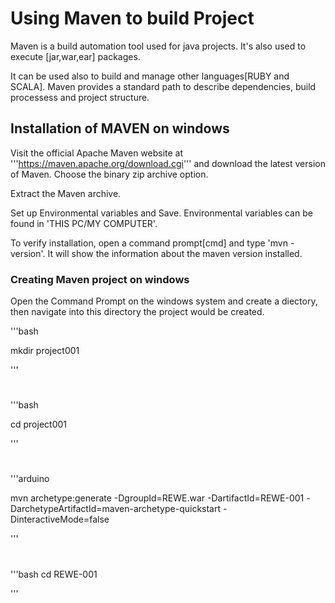  # Using Maven to build Project



 Maven is a build automation tool used for java projects. It's also used to execute [jar,war,ear] packages.
 
 It can be used also to build and manage other languages[RUBY and SCALA]. Maven provides a standard path to describe dependencies, build processess and project structure.


 ## Installation of MAVEN on windows


 Visit the official Apache Maven website at '''https://maven.apache.org/download.cgi''' and download the latest version of Maven. Choose the binary zip archive option.
  
  Extract the Maven archive.

  Set up Environmental variables and Save. Environmental variables can be found in 'THIS PC/MY COMPUTER'.

  To verify installation, open a command prompt[cmd] and type 'mvn -version'. It will show the information about the maven version installed.



  ### Creating Maven project on windows

  Open the Command Prompt on the windows system and create a diectory, then navigate into this directory the project would be created.
  
  '''bash

  mkdir project001

  '''
  #

  '''bash

  cd project001

  '''
  #

  '''arduino

  mvn archetype:generate -DgroupId=REWE.war -DartifactId=REWE-001 -DarchetypeArtifactId=maven-archetype-quickstart -DinteractiveMode=false

  '''
  #

  '''bash
  cd REWE-001

  '''
